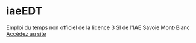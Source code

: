 iaeEDT
======

Emploi du temps non officiel de la licence 3 SI de l'IAE Savoie Mont-Blanc
[Accédez au site](http://edt.thomasgaillard.com/) 